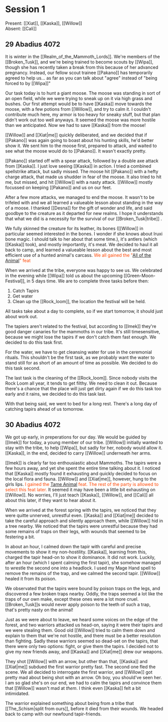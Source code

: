 # Session 1
Present: [[Xiat]], [[Kaska]], [[Willow]]  
Absent: [[Cali]]
## 29 Abadius 4072
It is winter in the [[Realm_of_the_Mammoth_Lords]]. We're members of the [[Broken_Tusk]], and we're being trained to become scouts by [[Wipa]], though she has recently taken a break from this because of her advanced pregnancy. Instead, our fellow scout trainee [[Pakano]] has temporarily agreed to help us... as far as you can talk about "agree" instead of "being forced to by [[Wipa]]"

Our task today is to hunt a giant moose. The moose was standing in sort of an open field, while we were trying to sneak up on it via high grass and bushes. Our first attempt would be to have [[Kaska]] move towards the moose, with a few potions from [[Willow]], and try to calm it. I couldn't contribute much here, my armor is too heavy for sneaky stuff, but that plan didn't work out too well anyways. It seemed the moose was more hostile than we anticipated. Now we had to save [[Kaska]] from the moose!

[[Willow]] and [[Xiat|me]] quickly deliberated, and we decided that if [[Pakano]] was again going to boast about his hunting skills, he'd better show it. We sent him to the moose first, prepared to attack, and waited to see what the moose would do to [[Pakano]]. It wasn't exactly pretty.

[[Pakano]] started off with a spear attack, followed by a double axe attack from [[Kaska]]. I just love seeing [[Kaska]] in action. I tried a combined spellstrike attack, but sadly missed. The moose hit [[Pakano]] with a hefty charge attack, that made us shudder in fear of the moose. It also tried to hit me, but missed, and hit [[Willow]] with a nasty attack. [[Willow]] mostly focussed on keeping [[Pakano]] and us on our feet.

After a few more attacks, we managed to end the moose. It wasn't to be trifeled with and we all learned a valueable lesson about standing in the way of a moose. I thanked [[Desna]] for the gift of wonder and life, and said goodbye to the creature as it departed for new realms. I hope it understands that what we did is a necessity for the survival of our [[Broken_Tusk|tribe]] .

We fully skinned the creature for its leather, its bones ([[Willow]] in particular seemed interested in the bones. I wonder if she knows about Iruxi bone magic. I should talk to her about that some time.), it's antlers (which [[Kaska]] took), and mostly importantly, it's meat. We decided to haul it all back to camp, and learned a valueable lesson about the best and most efficient use of a hunted animal's carcass. <font style="color:orangered">We all gained the "[All of the Animal](https://2e.aonprd.com/Feats.aspx?ID=3422)" feat</font>

When we arrived at the tribe, everyone was happy to see us. We celebrated in the evening while [[Wipa]] told us about the upcoming [[Green-Moon-Festival]], in 5 days time. We are to complete three tasks before then:  

1. Catch Tapirs 
2. Get water 
3. Clean up the [[Rock_loom]], the location the festival will be held.

All tasks take about a day to complete, so if we start tomorrow, it should just about work out. 

The tapiers aren't related to the festival, but according to [[Imek]] they're good danger canaries for the mammoths in our tribe. It's still timesensitive, because we might lose the tapirs if we don't catch them fast enough. We decided to do this task first. 

For the water, we have to get cleansing water for use in the ceremonial rituals. This shouldn't be the first task, as we probably want the water to stand still for as short of an amount of time as possible. We decided to do this task second.

The last task is the cleaning of the [[Rock_loom]]. Since nobody visits the Rock Loom all year, it tends to get filthy. We need to clean it out. Because there's a chance that the place will just get dirty again if we do this task too early and it rains, we decided to do this task last. 

With that being said, we went to bed for a long rest. There's a long day of catching tapirs ahead of us tomorrow.

## 30 Abadius 4072

We got up early, in preperations for our day. We would be guided by [[Imek]] for today, a young member of our tribe. [[Willow]] initially wanted to stay with the tribe, to help [[Wipa]], but sadly for her, nobody would allow it. [[Kaska]], in the end, decided to carry [[Willow]] underneath her arms.

 [[Imek]] is clearly far too enthousiastic about Mammoths. The tapirs were a few hours away, and yet she spent the entire time talking about it. I noticed that [[Kaska]] mostly found it exhausting and quickly decided to focus on the local flora and fauna. [[Willow]] and [[Xiat|me]], however, hung to the girls lips. <font style="color:orangered">I gained the [Tame Animal](https://2e.aonprd.com/Feats.aspx?ID=3424) feat. The rest of the party is allowed to select this feat later.</font> It seemed it may have been a little bit exhausting on [[Willow]]. No worries, I'll just teach [[Kaska]], [[Willow]], and [[Cali]] all about this later, if they want to hear about it.

When we arrived at the forest spring with the tapirs, we noticed that they were quitte unnerved, unrestful even. [[Kaska]] and [[Xiat|me]] decided to take the careful approach and silently approach them, while [[Willow]] hid in a tree nearby. We noticed that the tapirs were unrestful because they had some remains of traps on their legs, with wounds that seemed to be festering a bit. 

In about an hour, I calmed down the tapir with careful and precise movements to show it my non-hostility. [[Kaska]], learning from this, charged the tapir head-on to show it dominance. It did not work. Luckily, after an hour (which I spent calming the first tapir), she somehow managed to wrestle the second one into a headlock. I used my Mage Hand spell to remove the remains of the trap, and we calmed the second tapir. [[Willow]] healed it from its poison. 

We observated that the tapirs were bound by poison traps on the legs, and discovered a few broken traps nearby. Oddly, the traps seemed a lot like the traps of our own make, except these ones were a lot more cruel. [[Broken_Tusk]]s would never apply poison to the teeth of such a trap, that's pretty nasty on the animal!

Just as we were about to leave, we heard some voices on the edge of the forest, and two warriors attacked us head-on, saying it were their tapirs and we were stealing them. Good old [[Willow]] tried to calm them down and explain to them that we're not hostile, and there must be a better resolution than fighting. Sadly these warriors seemed so dead-set on the tapirs, that there were only two options: fight, or give them the tapirs. I decided not to give my new friends away, and [[Kaska]] and [[Xiat|me]] drew our weapons. 

They shot [[Willow]] with an arrow, but other than that, [[Kaska]] and [[Xiat|me]] subdued the first warrior pretty fast. The second one fled the scene. We all decided to interrogate the first warrior, and [[Willow]] got pretty mad about being shot with an arrow. Oh boy, you should've seen her. I am so glad she's on our end, we had to calm the tapirs and convince them that [[Willow]] wasn't mad at _them_. I think even [[Kaska]] felt a bit intimidated. 

The warrior explained something about being from a tribe that [[The_Schism|split from ours]], before it died from their wounds. We headed back to camp with our newfound tapir-friends.